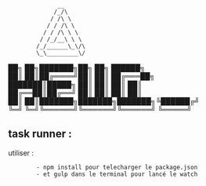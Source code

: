 			      __
			     /_/\
			    / /\ \
			   / / /\ \
			  / / /\ \ \
			 / /_/__\ \ \
			/_/______\_\/\
			\_\_________\/

██╗  ██╗███████╗██╗     ██╗      ██████╗     
██║  ██║██╔════╝██║     ██║     ██╔═══██╗    
███████║█████╗  ██║     ██║     ██║   ██║    
██╔══██║██╔══╝  ██║     ██║     ██║   ██║    
██║  ██║███████╗███████╗███████╗╚██████╔╝    
╚═╝  ╚═╝╚══════╝╚══════╝╚══════╝ ╚═════╝     
                                             

task runner : 
-------------
 utiliser : 

 			- npm install pour telecharger le package.json
 			- et gulp dans le terminal pour lancé le watch